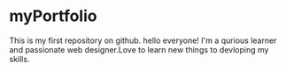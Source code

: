 # myPortfolio
This is my first repository on github.
hello everyone!
I'm a qurious learner and passionate web designer.Love to learn new things to devloping my skills.

